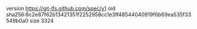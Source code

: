version https://git-lfs.github.com/spec/v1
oid sha256:6c2e87f62b13421351f2252958cc1e3ff48544040919f6b69ea535f33549b0a0
size 3324
